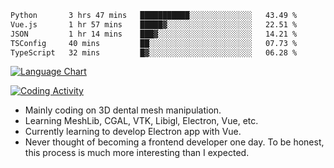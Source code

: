 <!--START_SECTION:waka-->

```txt
Python       3 hrs 47 mins   ███████████░░░░░░░░░░░░░░   43.49 %
Vue.js       1 hr 57 mins    █████▓░░░░░░░░░░░░░░░░░░░   22.51 %
JSON         1 hr 14 mins    ███▓░░░░░░░░░░░░░░░░░░░░░   14.21 %
TSConfig     40 mins         ██░░░░░░░░░░░░░░░░░░░░░░░   07.73 %
TypeScript   32 mins         █▓░░░░░░░░░░░░░░░░░░░░░░░   06.28 %
```

<!--END_SECTION:waka-->

<!--START_SECTION:waka_lang_chart_svg-->
[![Language Chart](https://wakatime.com/share/@DYPro_MIKE/13ed6aa1-fa8f-42b5-8fa7-97c58e94375f.svg)](https://wakatime.com)
<!--END_SECTION:waka_lang_chart_svg-->

<!--START_SECTION:waka_coding_activity_svg-->
[![Coding Activity](https://wakatime.com/share/@DYPro_MIKE/2224f81a-edc4-46bb-b59e-25de5147ed15.svg)](https://wakatime.com)
<!--END_SECTION:waka_coding_activity_svg-->

<!--
**0x11111111/0x11111111** is a ✨ _special_ ✨ repository because its `README.md` (this file) appears on your GitHub profile.

Here are some ideas to get you started:

- 🔭 I’m currently working on ...
- 🌱 I’m currently learning ...
- 👯 I’m looking to collaborate on ...
- 🤔 I’m looking for help with ...
- 💬 Ask me about ...
- 📫 How to reach me: ...
- 😄 Pronouns: ...
- ⚡ Fun fact: ...
-->
- Mainly coding on 3D dental mesh manipulation.
- Learning MeshLib, CGAL, VTK, Libigl, Electron, Vue, etc.
- Currently learning to develop Electron app with Vue.
- Never thought of becoming a frontend developer one day. To be honest, this process is much more interesting than I expected.
